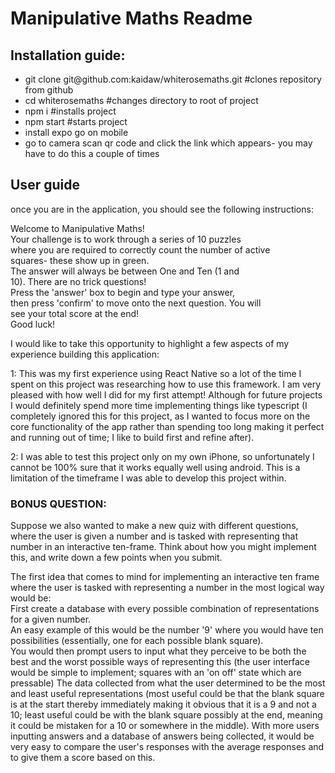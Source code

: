 <h1>Manipulative Maths Readme</h1>

<h2>Installation guide:</h2>
<ul>
<li>git clone git@github.com:kaidaw/whiterosemaths.git #clones repository from github</li>
<li>cd whiterosemaths #changes directory to root of project</li>
<li>npm i #installs project</li>
<li>npm start #starts project</li>
<li>install expo go on mobile</li>
<li>go to camera scan qr code and click the link which appears- you may have to do this a couple of times</li>
</ul>

<h2>User guide</h2>

once you are in the application, you should see the following instructions:

 <p>
Welcome to Manipulative Maths! <br/>
Your challenge is to work through a series of 10 puzzles <br/>
where you are required to correctly count the number of active <br/>
squares- these show up in green.  <br/>
The answer will always be between One and Ten (1 and <br/>
10). There are no trick questions!  <br/>
Press the 'answer' box to begin and type your answer, <br/>
then press 'confirm' to move onto the next question. You will <br/>
see your total score at the end!  <br/>
Good luck!
 </p>
  
  <p>
  I would like to take this opportunity to highlight a few aspects of my experience building this application: <br/>
  
  1: This was my first experience using React Native so a lot of the time I spent on this project was researching
  how to use this framework. I am very pleased with how well I did for my first attempt! Although for future projects
  I would definitely spend more time implementing things like typescript (I completely ignored this for this project,
  as I wanted to focus more on the core functionality of the app rather than spending too long making it perfect and
  running out of time; I like to build first and refine after). <br/>
  
  2: I was able to test this project only on my own iPhone, so unfortunately I cannot be 100% sure that it works equally well
  using android. This is a limitation of the timeframe I was able to develop this project within. <br/>

  </P>
  
  <h3>BONUS QUESTION:</h3>
  
  <p>
  Suppose we also wanted to make a new quiz with different questions,
  where the user is given a number and is tasked with representing that
  number in an interactive ten-frame. Think about how you might implement this,
  and write down a few points when you submit.
  </p>
  <p>
  The first idea that comes to mind for implementing an interactive ten frame where the user is
  tasked with representing a number in the most logical way would be: <br/>
  First create a database with every possible combination of representations for a given number. <br/>
  An easy example of this would be the number '9' where you would have ten possibilities
  (essentially, one for each possible blank square). <br/>
  You would then prompt users to input what they perceive to be both the best and the worst possible ways of
  representing this (the user interface would be simple to implement; squares with an 'on off' state which are pressable)
  The data collected from what the user determined to be the most and least useful representations (most useful could be that the blank
  square is at the start thereby immediately making it obvious that it is a 9 and not a 10; least useful could be with the blank square
  possibly at the end, meaning it could be mistaken for a 10 or somewhere in the middle). With more users inputting answers and
  a database of answers being collected, it would be very easy to compare the user's responses with the average responses
  and to give them a score based on this.
  </P>